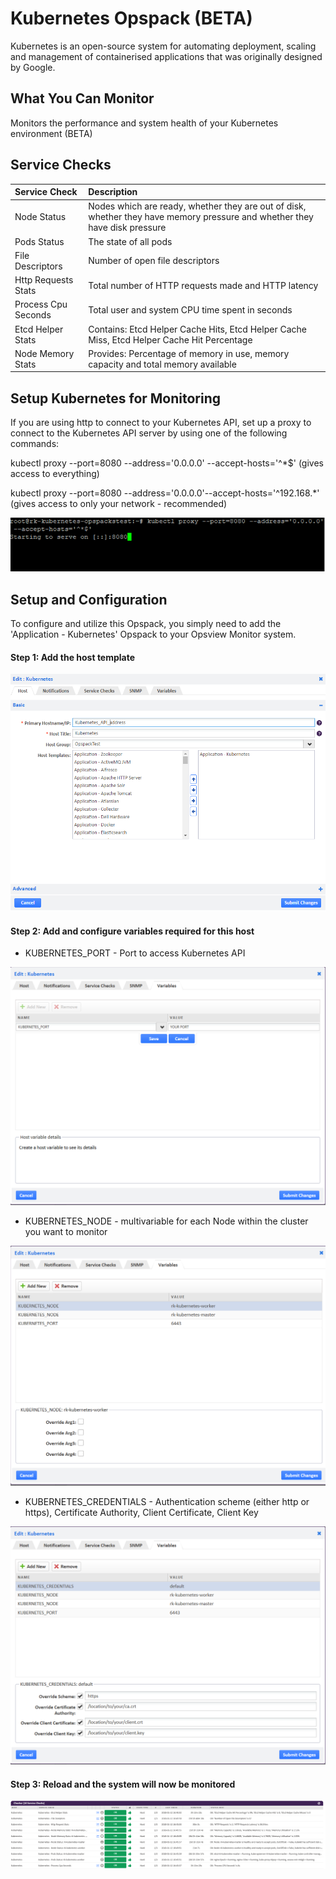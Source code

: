 # Kubernetes Opspack (BETA)

Kubernetes is an open-source system for automating deployment, scaling and management of containerised applications that was originally designed by Google.

## What You Can Monitor

Monitors the performance and system health of your Kubernetes environment (BETA)

## Service Checks

| Service Check | Description |
|:------------- | :------------- |
|Node Status|Nodes which are ready, whether they are out of disk, whether they have memory pressure and whether they have disk pressure |
|Pods Status|The state of all pods |
|File Descriptors|Number of open file descriptors |
|Http Requests Stats|Total number of HTTP requests made and HTTP latency |
|Process Cpu Seconds|Total user and system CPU time spent in seconds |
|Etcd Helper Stats|Contains: Etcd Helper Cache Hits, Etcd Helper Cache Miss, Etcd Helper Cache Hit Percentage |
|Node Memory Stats|Provides: Percentage of memory in use, memory capacity and total memory available |

## Setup Kubernetes for Monitoring

If you are using http to connect to your Kubernetes API, set up a proxy to connect to the Kubernetes API server by using one of the following commands:

kubectl proxy --port=8080 --address='0.0.0.0' --accept-hosts='^*$' (gives access to everything)

kubectl proxy --port=8080 --address='0.0.0.0'--accept-hosts='^192\.168\.*' (gives access to only your network - recommended)

![Setup Kubernetes for Monitoring](/docs/img/setup_kubernetes_for_monitoring.png?raw=true)

## Setup and Configuration

To configure and utilize this Opspack, you simply need to add the 'Application - Kubernetes' Opspack to your Opsview Monitor system.

#### Step 1: Add the host template

![Add Host Template](/docs/img/add_kubernetes_host.png?raw=true)

#### Step 2: Add and configure variables required for this host

* KUBERNETES_PORT - Port to access Kubernetes API

![Add Port Variable](/docs/img/add_kubernetes_port_variable.png?raw=true)

* KUBERNETES_NODE - multivariable for each Node within the cluster you want to monitor

![Add Node Variable](/docs/img/add_kubernetes_node_variable.png?raw=true)

* KUBERNETES_CREDENTIALS  - Authentication scheme (either http or https), Certificate Authority, Client Certificate, Client Key

![Add Credentials Variable](/docs/img/add_kubernetes_credentials_variable.png?raw=true)

#### Step 3: Reload and the system will now be monitored

![View Host Service Checks](/docs/img/view_kubernetes_service_checks.png?raw=true)
